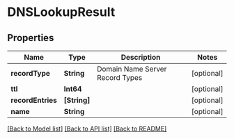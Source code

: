 # DNSLookupResult

## Properties
Name | Type | Description | Notes
------------ | ------------- | ------------- | -------------
**recordType** | **String** | Domain Name Server Record Types | [optional] 
**ttl** | **Int64** |  | [optional] 
**recordEntries** | **[String]** |  | [optional] 
**name** | **String** |  | [optional] 

[[Back to Model list]](../README#documentation-for-models) [[Back to API list]](../README#documentation-for-api-endpoints) [[Back to README]](../README)


